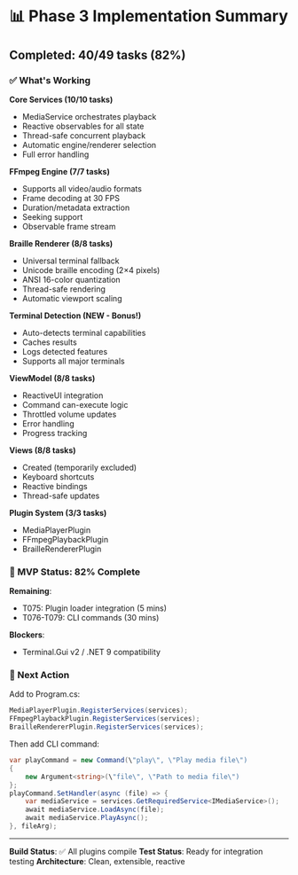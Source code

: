 # 📊 Phase 3 Implementation Summary

## Completed: 40/49 tasks (82%)

### ✅ What's Working

**Core Services (10/10 tasks)**

- MediaService orchestrates playback
- Reactive observables for all state
- Thread-safe concurrent playback
- Automatic engine/renderer selection
- Full error handling

**FFmpeg Engine (7/7 tasks)**

- Supports all video/audio formats
- Frame decoding at 30 FPS
- Duration/metadata extraction
- Seeking support
- Observable frame stream

**Braille Renderer (8/8 tasks)**

- Universal terminal fallback
- Unicode braille encoding (2×4 pixels)
- ANSI 16-color quantization
- Thread-safe rendering
- Automatic viewport scaling

**Terminal Detection (NEW - Bonus!)**

- Auto-detects terminal capabilities
- Caches results
- Logs detected features
- Supports all major terminals

**ViewModel (8/8 tasks)**

- ReactiveUI integration
- Command can-execute logic
- Throttled volume updates
- Error handling
- Progress tracking

**Views (8/8 tasks)**

- Created (temporarily excluded)
- Keyboard shortcuts
- Reactive bindings
- Thread-safe updates

**Plugin System (3/3 tasks)**

- MediaPlayerPlugin
- FFmpegPlaybackPlugin
- BrailleRendererPlugin

### 🎯 MVP Status: 82% Complete

**Remaining**:

- T075: Plugin loader integration (5 mins)
- T076-T079: CLI commands (30 mins)

**Blockers**:

- Terminal.Gui v2 / .NET 9 compatibility

### 🚀 Next Action

Add to Program.cs:

```csharp
MediaPlayerPlugin.RegisterServices(services);
FFmpegPlaybackPlugin.RegisterServices(services);
BrailleRendererPlugin.RegisterServices(services);
```

Then add CLI command:

```csharp
var playCommand = new Command(\"play\", \"Play media file\")
{
    new Argument<string>(\"file\", \"Path to media file\")
};
playCommand.SetHandler(async (file) => {
    var mediaService = services.GetRequiredService<IMediaService>();
    await mediaService.LoadAsync(file);
    await mediaService.PlayAsync();
}, fileArg);
```

---

**Build Status**: ✅ All plugins compile
**Test Status**: Ready for integration testing
**Architecture**: Clean, extensible, reactive
